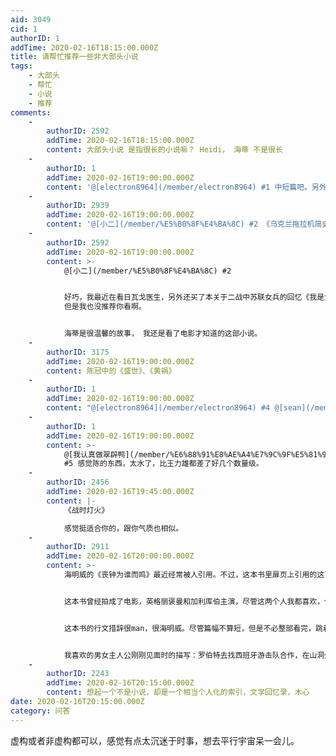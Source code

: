 ```yaml
---
aid: 3049
cid: 1
authorID: 1
addTime: 2020-02-16T18:15:00.000Z
title: 请帮忙推荐一些非大部头小说
tags:
    - 大部头
    - 帮忙
    - 小说
    - 推荐
comments:
    -
        authorID: 2592
        addTime: 2020-02-16T18:15:00.000Z
        content: 大部头小说 是指很长的小说嘛？ Heidi， 海蒂 不是很长
    -
        authorID: 1
        addTime: 2020-02-16T19:00:00.000Z
        content: '@[electron8964](/member/electron8964) #1 中短篇吧。另外不喜欢俄罗斯文学作品，又臭又长。'
    -
        authorID: 2939
        addTime: 2020-02-16T19:00:00.000Z
        content: '@[小二](/member/%E5%B0%8F%E4%BA%8C) #2 《乌克兰拖拉机简史》，英语文学，有中译本。'
    -
        authorID: 2592
        addTime: 2020-02-16T19:00:00.000Z
        content: >-
            @[小二](/member/%E5%B0%8F%E4%BA%8C) #2


            好巧，我最近在看日瓦戈医生，另外还买了本关于二战中苏联女兵的回忆《我是女兵，也是女人》。 目前看到部分，两个故事性都很强。
            但是我也没推荐你看啊。


            海蒂是很温馨的故事， 我还是看了电影才知道的这部小说。
    -
        authorID: 3175
        addTime: 2020-02-16T19:00:00.000Z
        content: 陈冠中的《盛世》、《黄祸》
    -
        authorID: 1
        addTime: 2020-02-16T19:00:00.000Z
        content: "@[electron8964](/member/electron8964) #4 @[sean](/member/sean) #3 谢谢\U0001F638"
    -
        authorID: 1
        addTime: 2020-02-16T19:00:00.000Z
        content: >-
            @[我认真做翠辟鸭](/member/%E6%88%91%E8%AE%A4%E7%9C%9F%E5%81%9A%E7%BF%A0%E8%BE%9F%E9%B8%AD)
            #5 感觉陈的东西，太水了，比王力雄都差了好几个数量级。
    -
        authorID: 2456
        addTime: 2020-02-16T19:45:00.000Z
        content: |-
            《战时灯火》

            感觉挺适合你的，跟你气质也相似。
    -
        authorID: 2911
        addTime: 2020-02-16T20:00:00.000Z
        content: >-
            海明威的《丧钟为谁而鸣》最近经常被人引用。不过，这本书里扉页上引用的这首《丧钟为谁而鸣》的诗歌，并不是海明威写的，而是另有其人，海明威拿来做了书名。


            这本书曾经拍成了电影，英格丽褒曼和加利库伯主演，尽管这两个人我都喜欢，但英格丽鲍曼是北欧人，演不出西班牙美人的样子，显得太干净了。我觉得还是书好，给人回味的空间。


            这本书的行文措辞很man，很海明威。尽管篇幅不算短，但是不必整部看完，跳着看其中的片段也能获得乐趣。


            我喜欢的男女主人公刚刚见面时的描写：罗伯特去找西班牙游击队合作，在山洞外坐着，玛丽亚走出来端食物给他，罗伯特一看见她，感觉自己的喉头有东西堵住了，声音连陌生人都觉得异样。
    -
        authorID: 2243
        addTime: 2020-02-16T20:15:00.000Z
        content: 想起一个不是小说，却是一个相当个人化的索引，文学回忆录，木心
date: 2020-02-16T20:15:00.000Z
category: 问答
---
```


虚构或者非虚构都可以，感觉有点太沉迷于时事，想去平行宇宙呆一会儿。
